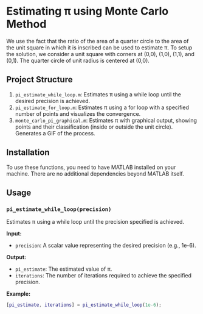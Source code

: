 # Estimating π using Monte Carlo Method

We use the fact that the ratio of the area of a quarter circle to the area of the unit square in which it is inscribed can be used to estimate π. To setup the solution, we consider a unit square with corners at (0,0), (1,0), (1,1), and (0,1). The quarter circle of unit radius is centered at (0,0).

## Project Structure

1. `pi_estimate_while_loop.m`: Estimates π using a while loop until the desired precision is achieved.
2. `pi_estimate_for_loop.m`: Estimates π using a for loop with a specified number of points and visualizes the convergence.
3. `monte_carlo_pi_graphical.m`: Estimates π with graphical output, showing points and their classification (inside or outside the unit circle). Generates a GIF of the process.

## Installation

To use these functions, you need to have MATLAB installed on your machine. There are no additional dependencies beyond MATLAB itself.

## Usage

### `pi_estimate_while_loop(precision)`

Estimates π using a while loop until the precision specified is achieved.

**Input:**
- `precision`: A scalar value representing the desired precision (e.g., 1e-6).

**Output:**
- `pi_estimate`: The estimated value of π.
- `iterations`: The number of iterations required to achieve the specified precision.

**Example:**
```matlab
[pi_estimate, iterations] = pi_estimate_while_loop(1e-6);